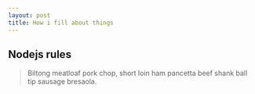 ```yaml
---
layout: post
title: How i fill about things
---
```


## Nodejs rules

> Biltong meatloaf pork chop, short loin ham pancetta beef shank ball tip sausage bresaola.
